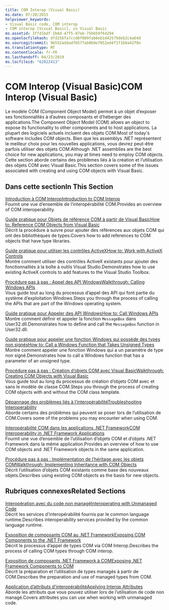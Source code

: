 ```yaml
---
title: COM Interop (Visual Basic)
ms.date: 07/20/2015
helpviewer_keywords:
- Visual Basic code, COM interop
- COM interop [Visual Basic], in Visual Basic
ms.assetid: 3ffd1bdf-1b8d-47f5-87eb-75b659f64294
ms.openlocfilehash: dfd256fa7ccd8f089fab6eb1d42579deb2c4a64d
ms.sourcegitcommit: 9b552addadfb57fab0b9e7852ed4f1f1b8a42f8e
ms.translationtype: MT
ms.contentlocale: fr-FR
ms.lasthandoff: 04/23/2019
ms.locfileid: "62022413"
---
```

# <a name="com-interop-visual-basic"></a><span data-ttu-id="ecadb-102">COM Interop (Visual Basic)</span><span class="sxs-lookup"><span data-stu-id="ecadb-102">COM Interop (Visual Basic)</span></span>
<span data-ttu-id="ecadb-103">Le modèle COM (Component Object Model) permet à un objet d’exposer ses fonctionnalités à d’autres composants et d’héberger des applications.</span><span class="sxs-lookup"><span data-stu-id="ecadb-103">The Component Object Model (COM) allows an object to expose its functionality to other components and to host applications.</span></span> <span data-ttu-id="ecadb-104">La plupart des logiciels actuels incluent des objets COM.</span><span class="sxs-lookup"><span data-stu-id="ecadb-104">Most of today's software includes COM objects.</span></span> <span data-ttu-id="ecadb-105">Bien que les assemblys .NET représentent le meilleur choix pour les nouvelles applications, vous devrez peut-être parfois utiliser des objets COM.</span><span class="sxs-lookup"><span data-stu-id="ecadb-105">Although .NET assemblies are the best choice for new applications, you may at times need to employ COM objects.</span></span> <span data-ttu-id="ecadb-106">Cette section aborde certains des problèmes liés à la création et l’utilisation des objets COM avec Visual Basic.</span><span class="sxs-lookup"><span data-stu-id="ecadb-106">This section covers some of the issues associated with creating and using COM objects with Visual Basic.</span></span>  
  
## <a name="in-this-section"></a><span data-ttu-id="ecadb-107">Dans cette section</span><span class="sxs-lookup"><span data-stu-id="ecadb-107">In This Section</span></span>  
 [<span data-ttu-id="ecadb-108">Introduction à COM Interop</span><span class="sxs-lookup"><span data-stu-id="ecadb-108">Introduction to COM Interop</span></span>](../../../visual-basic/programming-guide/com-interop/introduction-to-com-interop.md)  
 <span data-ttu-id="ecadb-109">Fournit une vue d’ensemble de l’interopérabilité COM.</span><span class="sxs-lookup"><span data-stu-id="ecadb-109">Provides an overview of COM interoperability.</span></span>  
  
 [<span data-ttu-id="ecadb-110">Guide pratique pour Objets de référence COM à partir de Visual Basic</span><span class="sxs-lookup"><span data-stu-id="ecadb-110">How to: Reference COM Objects from Visual Basic</span></span>](../../../visual-basic/programming-guide/com-interop/how-to-reference-com-objects.md)  
 <span data-ttu-id="ecadb-111">Décrit la procédure à suivre pour ajouter des références aux objets COM qui ont des bibliothèques de types.</span><span class="sxs-lookup"><span data-stu-id="ecadb-111">Covers how to add references to COM objects that have type libraries.</span></span>  
  
 [<span data-ttu-id="ecadb-112">Guide pratique pour utiliser les contrôles ActiveX</span><span class="sxs-lookup"><span data-stu-id="ecadb-112">How to: Work with ActiveX Controls</span></span>](../../../visual-basic/programming-guide/com-interop/how-to-work-with-activex-controls.md)  
 <span data-ttu-id="ecadb-113">Montre comment utiliser des contrôles ActiveX existants pour ajouter des fonctionnalités à la boîte à outils Visual Studio.</span><span class="sxs-lookup"><span data-stu-id="ecadb-113">Demonstrates how to use existing ActiveX controls to add features to the Visual Studio Toolbox.</span></span>  
  
 [<span data-ttu-id="ecadb-114">Procédure pas à pas : Appel des API Windows</span><span class="sxs-lookup"><span data-stu-id="ecadb-114">Walkthrough: Calling Windows APIs</span></span>](../../../visual-basic/programming-guide/com-interop/walkthrough-calling-windows-apis.md)  
 <span data-ttu-id="ecadb-115">Vous guide tout au long du processus d’appel des API qui font partie du système d’exploitation Windows.</span><span class="sxs-lookup"><span data-stu-id="ecadb-115">Steps you through the process of calling the APIs that are part of the Windows operating system.</span></span>  
  
 [<span data-ttu-id="ecadb-116">Guide pratique pour Appeler des API Windows</span><span class="sxs-lookup"><span data-stu-id="ecadb-116">How to: Call Windows APIs</span></span>](../../../visual-basic/programming-guide/com-interop/how-to-call-windows-apis.md)  
 <span data-ttu-id="ecadb-117">Montre comment définir et appeler la fonction `MessageBox` dans User32.dll.</span><span class="sxs-lookup"><span data-stu-id="ecadb-117">Demonstrates how to define and call the `MessageBox` function in User32.dll.</span></span>  
  
 [<span data-ttu-id="ecadb-118">Guide pratique pour appeler une fonction Windows qui possède des types non signés</span><span class="sxs-lookup"><span data-stu-id="ecadb-118">How to: Call a Windows Function that Takes Unsigned Types</span></span>](../../../visual-basic/programming-guide/com-interop/how-to-call-a-windows-function-that-takes-unsigned-types.md)  
 <span data-ttu-id="ecadb-119">Montre comment appeler une fonction Windows qui a un paramètre de type non signé.</span><span class="sxs-lookup"><span data-stu-id="ecadb-119">Demonstrates how to call a Windows function that has a parameter of an unsigned type.</span></span>  
  
 [<span data-ttu-id="ecadb-120">Procédure pas à pas : Création d’objets COM avec Visual Basic</span><span class="sxs-lookup"><span data-stu-id="ecadb-120">Walkthrough: Creating COM Objects with Visual Basic</span></span>](../../../visual-basic/programming-guide/com-interop/walkthrough-creating-com-objects.md)  
 <span data-ttu-id="ecadb-121">Vous guide tout au long du processus de création d’objets COM avec et sans le modèle de classe COM.</span><span class="sxs-lookup"><span data-stu-id="ecadb-121">Steps you through the process of creating COM objects with and without the COM class template.</span></span>  
  
 [<span data-ttu-id="ecadb-122">Dépannage des problèmes liés à l’interopérabilité</span><span class="sxs-lookup"><span data-stu-id="ecadb-122">Troubleshooting Interoperability</span></span>](../../../visual-basic/programming-guide/com-interop/troubleshooting-interoperability.md)  
 <span data-ttu-id="ecadb-123">Aborde certains des problèmes qui peuvent se poser lors de l’utilisation de COM.</span><span class="sxs-lookup"><span data-stu-id="ecadb-123">Covers some of the problems you may encounter when using COM.</span></span>  
  
 [<span data-ttu-id="ecadb-124">Interopérabilité COM dans les applications .NET Framework</span><span class="sxs-lookup"><span data-stu-id="ecadb-124">COM Interoperability in .NET Framework Applications</span></span>](../../../visual-basic/programming-guide/com-interop/com-interoperability-in-net-framework-applications.md)  
 <span data-ttu-id="ecadb-125">Fournit une vue d’ensemble de l’utilisation d’objets COM et d’objets .NET Framework dans la même application.</span><span class="sxs-lookup"><span data-stu-id="ecadb-125">Provides an overview of how to use COM objects and .NET Framework objects in the same application.</span></span>  
  
 [<span data-ttu-id="ecadb-126">Procédure pas à pas : Implémentation de l’héritage avec les objets COM</span><span class="sxs-lookup"><span data-stu-id="ecadb-126">Walkthrough: Implementing Inheritance with COM Objects</span></span>](../../../visual-basic/programming-guide/com-interop/walkthrough-implementing-inheritance-with-com-objects.md)  
 <span data-ttu-id="ecadb-127">Décrit l’utilisation d’objets COM existants comme base des nouveaux objets.</span><span class="sxs-lookup"><span data-stu-id="ecadb-127">Describes using existing COM objects as the basis for new objects.</span></span>  
  
## <a name="related-sections"></a><span data-ttu-id="ecadb-128">Rubriques connexes</span><span class="sxs-lookup"><span data-stu-id="ecadb-128">Related Sections</span></span>  
 [<span data-ttu-id="ecadb-129">Interopération avec du code non managé</span><span class="sxs-lookup"><span data-stu-id="ecadb-129">Interoperating with Unmanaged Code</span></span>](../../../framework/interop/index.md)  
 <span data-ttu-id="ecadb-130">Décrit les services d'interopérabilité fournis par le common language runtime.</span><span class="sxs-lookup"><span data-stu-id="ecadb-130">Describes interoperability services provided by the common language runtime.</span></span>  
  
 [<span data-ttu-id="ecadb-131">Exposition de composants COM au .NET Framework</span><span class="sxs-lookup"><span data-stu-id="ecadb-131">Exposing COM Components to the .NET Framework</span></span>](../../../framework/interop/exposing-com-components.md)  
 <span data-ttu-id="ecadb-132">Décrit le processus d’appel de types COM via COM Interop.</span><span class="sxs-lookup"><span data-stu-id="ecadb-132">Describes the process of calling COM types through COM interop.</span></span>  
  
 [<span data-ttu-id="ecadb-133">Exposition de composants .NET Framework à COM</span><span class="sxs-lookup"><span data-stu-id="ecadb-133">Exposing .NET Framework Components to COM</span></span>](../../../framework/interop/exposing-dotnet-components-to-com.md)  
 <span data-ttu-id="ecadb-134">Décrit la préparation et l’utilisation de types managés à partir de COM.</span><span class="sxs-lookup"><span data-stu-id="ecadb-134">Describes the preparation and use of managed types from COM.</span></span>  
  
 [<span data-ttu-id="ecadb-135">Application d’attributs d’interopérabilité</span><span class="sxs-lookup"><span data-stu-id="ecadb-135">Applying Interop Attributes</span></span>](../../../framework/interop/applying-interop-attributes.md)  
 <span data-ttu-id="ecadb-136">Aborde les attributs que vous pouvez utiliser lors de l’utilisation de code non managé.</span><span class="sxs-lookup"><span data-stu-id="ecadb-136">Covers attributes you can use when working with unmanaged code.</span></span>
